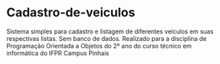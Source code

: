 # Cadastro-de-veiculos
Sistema simples para cadastro e listagem de diferentes veículos em suas respectivas listas. Sem banco de dados. Realizado para a disciplina de Programação Orientada a Objetos do 2º ano do curso técnico em informática do IFPR Campus Pinhais
